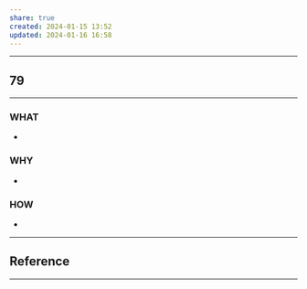 ```yaml
---
share: true
created: 2024-01-15 13:52
updated: 2024-01-16 16:58
---
```


---
## 79
---
### WHAT
- 
### WHY
- 
### HOW
- 
---






## Reference
---
